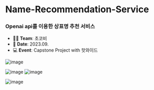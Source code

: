# Name-Recommendation-Service

<h3>Openai api를 이용한 상표명 추천 서비스</h3>

- 👩‍💻 **Team**: 초코비  
- 📅 **Date**: 2023.09.  
- 💻 **Event**: Capstone Project with 핫와이드


![image](https://github.com/user-attachments/assets/9052d97a-1949-4ddc-8450-2e2fed3c98d7)

![image](https://github.com/user-attachments/assets/87bd1077-bb4e-49e1-91a4-000fcca222b0)  ![image](https://github.com/user-attachments/assets/e913c10a-d4f3-4c32-910b-1d548a296500)

![image](https://github.com/user-attachments/assets/e396b1ef-e60c-40c8-b873-f6a961fb0a9e)








